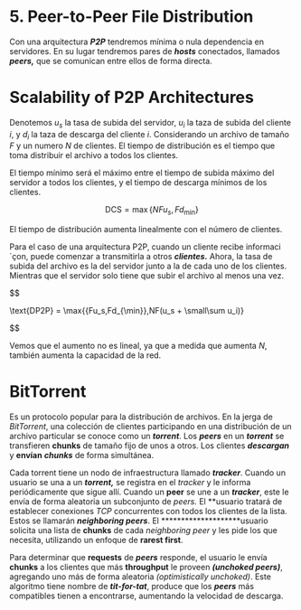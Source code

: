 # 5. Peer-to-Peer File Distribution

Con una arquitectura ***P2P*** tendremos mínima o nula dependencia en servidores. En su lugar tendremos pares de *****hosts***** conectados, llamados *****peers,***** que se comunican entre ellos de forma directa.

# Scalability of P2P Architectures

Denotemos $u_s$ la tasa de subida del servidor, $u_i$ la taza de subida del cliente $i$, y $d_i$ la taza de descarga del cliente $i$. Considerando un archivo de tamaño $F$ y un numero $N$ de clientes. El tiempo de distribución es el tiempo que toma distribuir el archivo a todos los clientes.

El tiempo mínimo será el máximo entre el tiempo de subida máximo del servidor a todos los clientes, y el tiempo de descarga mínimos de los clientes.

$$
\text{DCS} = \max\{{NFu_s,Fd_{\min}}\}
$$

El tiempo de distribución aumenta linealmente con el número de clientes.

Para el caso de una arquitectura P2P, cuando un cliente recibe informaci´çon, puede comenzar a transmitirla a otros *********clientes.********* Ahora, la tasa de subida del archivo es la del servidor junto a la de cada uno de los clientes. Mientras que el servidor solo tiene que subir el archivo al menos una vez.

$$

\text{DP2P} = \max\{{Fu_s,Fd_{\min}},NF(u_s + \small\sum u_i)\}

$$

Vemos que el aumento no es lineal, ya que a medida que aumenta $N$, también aumenta la capacidad de la red.

# BitTorrent

Es un protocolo popular para la distribución de archivos. En la jerga de *BitTorrent*, una colección de clientes participando en una distribución de un archivo particular se conoce como un *******torrent*******. Los *****peers***** en un *******torrent******* se transfieren ******chunks****** de tamaño fijo de unos a otros. Los clientes *********descargan********* y ******envían****** *****chunks***** de forma simultánea.

Cada torrent tiene un nodo de infraestructura llamado *******tracker*******. Cuando un usuario se una a un *******torrent,******* se registra en el *tracker* y le informa periódicamente que sigue allí. Cuando un ****peer**** se une a un *******tracker*******, este le envía de forma aleatoria un subconjunto de *peers.* El **usuario tratará de establecer conexiones *TCP* concurrentes con todos los clientes de la lista. Estos se llamarán *****************neighboring peers*****************. El ********************usuario solicita una lista de ******chunks****** de cada *neighboring peer* y les pide los que necesita, utilizando un enfoque de ************rarest first************. 

Para determinar que ********requests******** de *****peers***** responde, el usuario le envía ******chunks****** a los clientes que más **********throughput********** le proveen *****************(unchoked peers)*****************, agregando uno más de forma aleatoria *(optimistically unchoked)*. Este algoritmo tiene nombre de ***********tit-for-tat***********, produce que los *****peers***** más compatibles tienen a encontrarse, aumentando la velocidad de descarga.